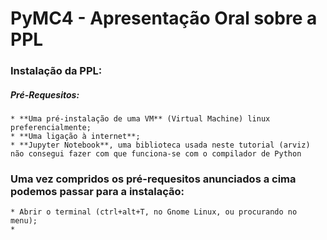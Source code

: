# PyMC4 - Apresentação Oral sobre a PPL

### Instalação da PPL:
##### Pré-Requesitos: 
	* **Uma pré-instalação de uma VM** (Virtual Machine) linux preferencialmente;
	* **Uma ligação à internet**;
	* **Jupyter Notebook**, uma biblioteca usada neste tutorial (arviz) não consegui fazer com que funciona-se com o compilador de Python


### Uma vez compridos os pré-requesitos anunciados a cima podemos passar para a instalação:
	* Abrir o terminal (ctrl+alt+T, no Gnome Linux, ou procurando no menu);
	* 
